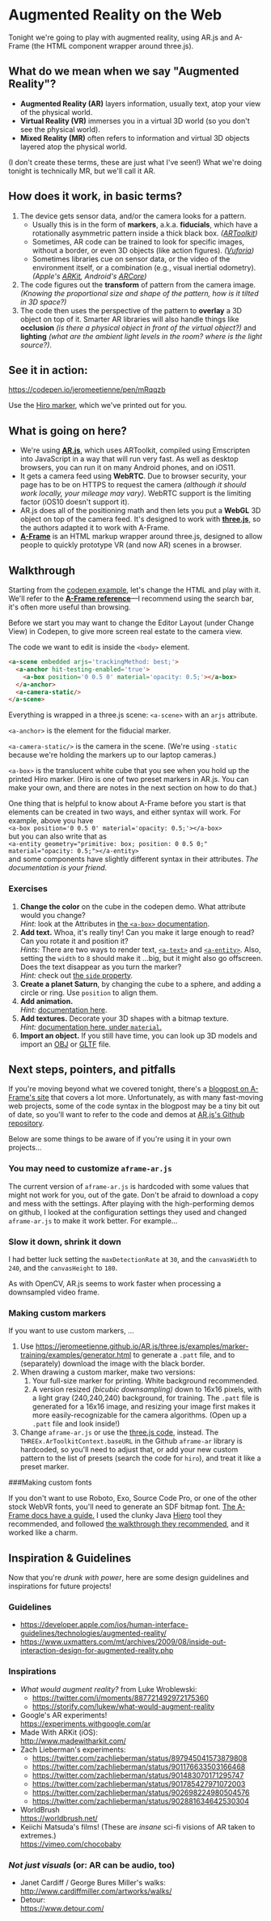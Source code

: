# Augmented Reality on the Web

Tonight we're going to play with augmented reality, using AR.js and A-Frame (the HTML component wrapper around three.js).

## What do we mean when we say "Augmented Reality"?

- **Augmented Reality (AR)** layers information, usually text, atop your view of the physical world.
- **Virtual Reality (VR)** immerses you in a virtual 3D world (so you don't see the physical world).
- **Mixed Reality (MR)** often refers to information and virtual 3D objects layered atop the physical world. 

(I don't create these terms, these are just what I've seen!) What we're doing tonight is technically MR, but we'll call it AR.

## How does it work, in basic terms?

1. The device gets sensor data, and/or the camera looks for a pattern. 
   - Usually this is in the form of **markers**, a.k.a. **fiducials**, which have a rotationally asymmetric pattern inside a thick black box. *([ARToolkit](https://artoolkit.org/))*
   - Sometimes, AR code can be trained to look for specific images, without a border, or even 3D objects (like action figures). *([Vuforia](https://www.vuforia.com/))*
   - Sometimes libraries cue on sensor data, or the video of the environment itself, or a combination (e.g., visual inertial odometry). *(Apple's [ARKit](https://developer.apple.com/arkit/), Android's [ARCore](https://developers.google.com/ar/))*
2. The code figures out the **transform** of pattern from the camera image. *(Knowing the proportional size and shape of the pattern, how is it tilted in 3D space?)*
3. The code then uses the perspective of the pattern to **overlay** a 3D object on top of it. Smarter AR libraries will also handle things like **occlusion** *(is there a physical object in front of the virtual object?)* and **lighting** *(what are the ambient light levels in the room? where is the light source?)*.

## See it in action:

https://codepen.io/jeromeetienne/pen/mRqqzb

Use the [Hiro marker](https://jeromeetienne.github.io/AR.js/data/images/HIRO.jpg), which we've printed out for you.

## What is going on here?

- We're using **[AR.js](https://github.com/jeromeetienne/AR.js/#readme)**, which uses ARToolkit, compiled using Emscripten into JavaScript in a way that will run very fast. As well as desktop browsers, you can run it on many Android phones, and on iOS11. 
- It gets a camera feed using **WebRTC**. Due to browser security, your page has to be on HTTPS to request the camera *(although it should work locally, your mileage may vary)*. WebRTC support is the limiting factor (iOS10 doesn't support it).
- AR.js does all of the positioning math and then lets you put a **WebGL** 3D object on top of the camera feed. It's designed to work with **[three.js](https://threejs.org/)**, so the authors adapted it to work with A-Frame.
- **[A-Frame](https://aframe.io/)** is an HTML markup wrapper around three.js, designed to allow people to quickly prototype VR (and now AR) scenes in a browser.

## Walkthrough

Starting from the [codepen example](https://codepen.io/jeromeetienne/pen/mRqqzb), let's change the HTML and play with it. We'll refer to the **[A-Frame reference](https://aframe.io/docs/0.6.0/introduction/)**—I recommend using the search bar, it's often more useful than browsing.

Before we start you may want to change the Editor Layout (under Change View) in Codepen, to give more screen real estate to the camera view.

The code we want to edit is inside the `<body>` element.

```html
<a-scene embedded arjs='trackingMethod: best;'>
  <a-anchor hit-testing-enabled='true'>
    <a-box position='0 0.5 0' material='opacity: 0.5;'></a-box>
  </a-anchor>
  <a-camera-static/>
</a-scene>
```

Everything is wrapped in a three.js scene: `<a-scene>` with an `arjs` attribute. 

`<a-anchor>` is the element for the fiducial marker.

`<a-camera-static/>` is the camera in the scene. (We're using `-static` because we're holding the markers up to our laptop cameras.)

`<a-box>` is the translucent white cube that you see when you hold up the printed Hiro marker. (Hiro is one of two preset markers in AR.js. You can make your own, and there are notes in the next section on how to do that.)

One thing that is helpful to know about A-Frame before you start is that elements can be created in two ways, and either syntax will work. For example, above you have  
`<a-box position='0 0.5 0' material='opacity: 0.5;'></a-box>`  
but you can also write that as  
`<a-entity geometry="primitive: box; position: 0 0.5 0;" material="opacity: 0.5;"></a-entity>`  
and some components have slightly different syntax in their attributes. *The documentation is your friend.*

### Exercises

1. **Change the color** on the cube in the codepen demo. What attribute would you change?  
   *Hint:* look at the Attributes in [the `<a-box>` documentation](https://aframe.io/docs/0.6.0/primitives/a-box.html).
2. **Add text.** Whoa, it's really tiny! Can you make it large enough to read? Can you rotate it and position it?  
   *Hints:* There are two ways to render text, [`<a-text>`](https://aframe.io/docs/0.6.0/primitives/a-text.html) and [`<a-entity>`](https://aframe.io/docs/0.6.0/components/text.html#example).  Also, setting the `width` to `8` should make it …big, but it might also go offscreen.   
   Does the text disappear as you turn the marker?  
   *Hint:* check out [the `side` property](https://aframe.io/docs/0.6.0/components/material.html#properties).
3. **Create a planet Saturn**, by changing the cube to a sphere, and adding a circle or ring. Use `position` to align them.
4. **Add animation.**  
   *Hint:* [documentation here](https://aframe.io/docs/0.6.0/core/animations.html).
5. **Add textures.** Decorate your 3D shapes with a bitmap texture.  
   *Hint:* [documentation here, under `material`.](https://aframe.io/docs/0.6.0/components/material.html#textures)
6. **Import an object.** If you still have time, you can look up 3D models and import an [OBJ](https://aframe.io/docs/0.6.0/components/obj-model.html) or [GLTF](https://aframe.io/docs/0.6.0/components/gltf-model.html) file.



## Next steps, pointers, and pitfalls

If you're moving beyond what we covered tonight, there's a [blogpost on A-Frame's site](https://aframe.io/blog/arjs/) that covers a lot more. Unfortunately, as with many fast-moving web projects, some of the code syntax in the blogpost may be a tiny bit out of date, so you'll want to refer to the code and demos at [AR.js's Github repository](https://github.com/jeromeetienne/AR.js/).

Below are some things to be aware of if you're using it in your own projects...

### You may need to customize `aframe-ar.js`

The current version of `aframe-ar.js` is hardcoded with some values that might not work for you, out of the gate. Don't be afraid to download a copy and mess with the settings. After playing with the high-performing demos on github, I looked at the configuration settings they used and changed `aframe-ar.js` to make it work better. For example...

### Slow it down, shrink it down

I had better luck setting the `maxDetectionRate` at `30`, and the `canvasWidth` to `240`, and the `canvasHeight` to `180`. 

As with OpenCV, AR.js seems to work faster when processing a downsampled video frame.

### Making custom markers

If you want to use custom markers, ...

1. Use https://jeromeetienne.github.io/AR.js/three.js/examples/marker-training/examples/generator.html to generate a `.patt` file, and to (separately) download the image with the black border.
2. When drawing a custom marker, make two versions:
   1. Your full-size marker for printing. White background recommended.
   2. A version resized *(bicubic downsampling)* down to 16x16 pixels, with a light gray (240,240,240) background, for training. The `.patt` file is generated for a 16x16 image, and resizing your image first makes it more easily-recognizable for the camera algorithms.  (Open up a `.patt` file and look inside!)
3. Change `aframe-ar.js` or use the [three.js code](https://jeromeetienne.github.io/AR.js/three.js/examples/mobile-performance.html), instead. The `THREEx.ArToolkitContext.baseURL` in the Github `aframe-ar` library is hardcoded, so you'll need to adjust that, or add your new custom pattern to the list of presets (search the code for `hiro`), and treat it like a preset marker.

###Making custom fonts

If you don't want to use Roboto, Exo, Source Code Pro, or one of the other stock WebVR fonts, you'll need to generate an SDF bitmap font. [The A-Frame docs have a guide.](https://aframe.io/docs/0.6.0/components/text.html#custom-fonts) I used the clunky Java [Hiero](https://github.com/libgdx/libgdx/wiki/Hiero) tool they recommended, and followed [the walkthrough they recommended](https://github.com/libgdx/libgdx/wiki/Distance-field-fonts), and it worked like a charm.

 

## Inspiration & Guidelines

Now that you're *drunk with power*, here are some design guidelines and inspirations for future projects!

### Guidelines

- https://developer.apple.com/ios/human-interface-guidelines/technologies/augmented-reality/
- https://www.uxmatters.com/mt/archives/2009/08/inside-out-interaction-design-for-augmented-reality.php

### Inspirations

- *What would augment reality?* from Luke Wroblewski:
  - https://twitter.com/i/moments/887721492972175360
  - https://storify.com/lukew/what-would-augment-reality
- Google's AR experiments!  
  https://experiments.withgoogle.com/ar
- Made With ARKit (iOS):  
  http://www.madewitharkit.com/
- Zach Lieberman's experiments:
  - https://twitter.com/zachlieberman/status/897945041573879808
  - https://twitter.com/zachlieberman/status/901176633503166468
  - https://twitter.com/zachlieberman/status/901483070171295747
  - https://twitter.com/zachlieberman/status/901785427971072003
  - https://twitter.com/zachlieberman/status/902698224980504576
  - https://twitter.com/zachlieberman/status/902881634642530304
- WorldBrush  
  https://worldbrush.net/
- Keiichi Matsuda's films! (These are *insane* sci-fi visions of AR taken to extremes.)  
  https://vimeo.com/chocobaby

### *Not just visuals* (or: AR can be audio, too)

- Janet Cardiff / George Bures Miller's walks:  
  http://www.cardiffmiller.com/artworks/walks/
- Detour:  
  https://www.detour.com/
